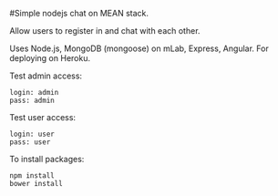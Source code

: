 #Simple nodejs chat on MEAN stack.

Allow users to register in and chat with each other.

Uses Node.js, MongoDB (mongoose) on mLab, Express, Angular. For deploying on Heroku.

Test admin access:

    login: admin
    pass: admin

Test user access:

    login: user
    pass: user

To install packages:

    npm install
    bower install